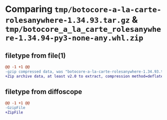 # Comparing `tmp/botocore-a-la-carte-rolesanywhere-1.34.93.tar.gz` & `tmp/botocore_a_la_carte_rolesanywhere-1.34.94-py3-none-any.whl.zip`

## filetype from file(1)

```diff
@@ -1 +1 @@
-gzip compressed data, was "botocore-a-la-carte-rolesanywhere-1.34.93.tar", last modified: Sat Apr 27 01:01:08 2024, max compression
+Zip archive data, at least v2.0 to extract, compression method=deflate
```

## filetype from diffoscope

```diff
@@ -1 +1 @@
-GzipFile
+ZipFile
```

